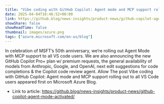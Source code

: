 ```yaml
---
title: "Vibe coding with GitHub Copilot: Agent mode and MCP support rolling out to all VS Code users"
date: 2025-04-04T16:46:52+00:00
link: https://github.blog/news-insights/product-news/github-copilot-agent-mode-activated/
showShare: false
showReadTime: false
thumbnail: images/azure.png
tags: ["azure.microsoft.com/en-us/blog"]
---
```

In celebration of MSFT’s 50th anniversary, we’re rolling out Agent Mode with MCP support to all VS code users. We are also announcing the new GitHub Copilot Pro+ plan w/ premium requests, the general availability of models from Anthropic, Google, and OpenAI, next edit suggestions for code completions & the Copilot code review agent. Allow
The post Vibe coding with GitHub Copilot: Agent mode and MCP support rolling out to all VS Code users appeared first on Microsoft Azure Blog.

- Link to article: https://github.blog/news-insights/product-news/github-copilot-agent-mode-activated/